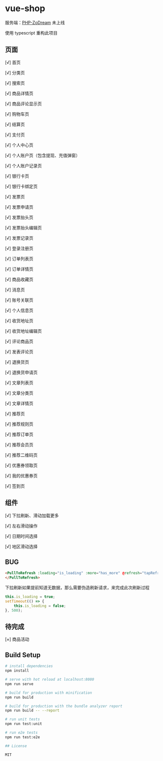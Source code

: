 # vue-shop

服务端：[PHP-ZoDream](https://github.com/zx648383079/PHP-ZoDream/tree/master/Module/Shop) 未上线

使用 typescript 重构此项目

## 页面

[√] 首页

[√] 分类页

[√] 搜索页

[√] 商品详情页

[√] 商品评论显示页

[√] 购物车页

[√] 结算页

[√] 支付页

[√] 个人中心页

[√] 个人账户页（包含提现、充值弹窗）

[√] 个人账户记录页

[√] 银行卡页

[√] 银行卡绑定页

[√] 发票页

[√] 发票申请页

[√] 发票抬头页

[√] 发票抬头编辑页

[√] 发票记录页

[√] 登录注册页

[√] 订单列表页

[√] 订单详情页

[√] 商品收藏页

[√] 消息页

[√] 账号关联页

[√] 个人信息页

[√] 收货地址页

[√] 收货地址编辑页

[√] 评论商品页

[√] 发表评论页

[√] 退换货页

[√] 退换货申请页

[√] 文章列表页

[√] 文章分类页

[√] 文章详情页

[√] 推荐页

[√] 推荐规则页

[√] 推荐订单页

[√] 推荐会员页

[√] 推荐二维码页

[√] 优惠券领取页

[√] 我的优惠券页

[√] 签到页

## 组件

[√] 下拉刷新、滑动加载更多

[√] 左右滑动操作

[√] 日期时间选择

[√] 地区滑动选择

## BUG

```html
<PullToRefresh :loading="is_loading" :more="has_more" @refresh="tapRefresh" @more="tapMore">
</PullToRefresh>

```

下拉刷新如果提前知道无数据，那么需要伪造刷新请求，来完成此次刷新过程

```ts
this.is_loading = true;
setTimeout(() => {
    this.is_loading = false;
}, 500);
```
## 待完成

[×] 商品活动

## Build Setup

``` bash
# install dependencies
npm install

# serve with hot reload at localhost:8080
npm run serve

# build for production with minification
npm run build

# build for production with the bundle analyzer report
npm run build -- --report

# run unit tests
npm run test:unit

# run e2e tests
npm run test:e2e

## License

MIT
